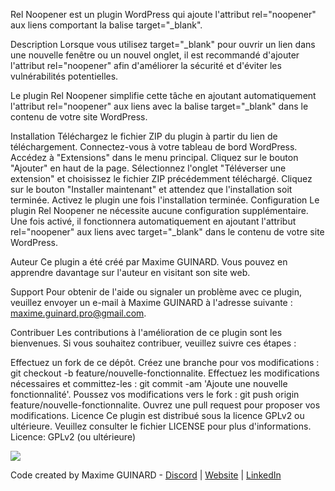 Rel Noopener est un plugin WordPress qui ajoute l'attribut rel="noopener" aux liens comportant la balise target="_blank".

Description
Lorsque vous utilisez target="_blank" pour ouvrir un lien dans une nouvelle fenêtre ou un nouvel onglet, il est recommandé d'ajouter l'attribut rel="noopener" afin d'améliorer la sécurité et d'éviter les vulnérabilités potentielles.

Le plugin Rel Noopener simplifie cette tâche en ajoutant automatiquement l'attribut rel="noopener" aux liens avec la balise target="_blank" dans le contenu de votre site WordPress.

Installation
Téléchargez le fichier ZIP du plugin à partir du lien de téléchargement.
Connectez-vous à votre tableau de bord WordPress.
Accédez à "Extensions" dans le menu principal.
Cliquez sur le bouton "Ajouter" en haut de la page.
Sélectionnez l'onglet "Téléverser une extension" et choisissez le fichier ZIP précédemment téléchargé.
Cliquez sur le bouton "Installer maintenant" et attendez que l'installation soit terminée.
Activez le plugin une fois l'installation terminée.
Configuration
Le plugin Rel Noopener ne nécessite aucune configuration supplémentaire. Une fois activé, il fonctionnera automatiquement en ajoutant l'attribut rel="noopener" aux liens avec target="_blank" dans le contenu de votre site WordPress.

Auteur
Ce plugin a été créé par Maxime GUINARD. Vous pouvez en apprendre davantage sur l'auteur en visitant son site web.

Support
Pour obtenir de l'aide ou signaler un problème avec ce plugin, veuillez envoyer un e-mail à Maxime GUINARD à l'adresse suivante : maxime.guinard.pro@gmail.com.

Contribuer
Les contributions à l'amélioration de ce plugin sont les bienvenues. Si vous souhaitez contribuer, veuillez suivre ces étapes :

Effectuez un fork de ce dépôt.
Créez une branche pour vos modifications : git checkout -b feature/nouvelle-fonctionnalite.
Effectuez les modifications nécessaires et committez-les : git commit -am 'Ajoute une nouvelle fonctionnalité'.
Poussez vos modifications vers le fork : git push origin feature/nouvelle-fonctionnalite.
Ouvrez une pull request pour proposer vos modifications.
Licence
Ce plugin est distribué sous la licence GPLv2 ou ultérieure. Veuillez consulter le fichier LICENSE pour plus d'informations.
Licence: GPLv2 (ou ultérieure)

![](https://i.pinimg.com/originals/f9/60/75/f96075e0ac443e971d3555ef16751307.gif)

Code created by Maxime GUINARD - <a href="https://discord.com/invite/K2uUHdf" target="_blank">Discord</a> | <a href="http://dev-maxime-guinard.fr" target="_blank">Website</a> | <a href="https://www.linkedin.com/in/maxime-guinard/" target="_blank">LinkedIn</a>

